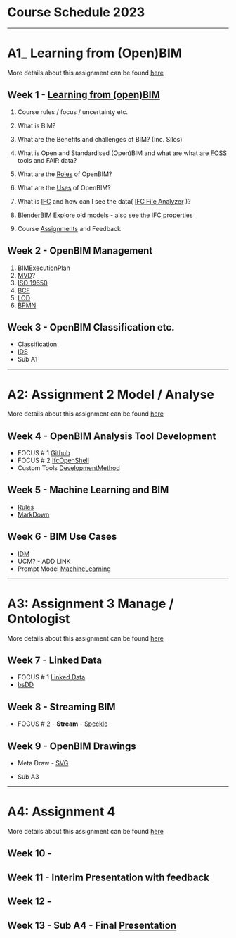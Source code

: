 # Course Schedule  2023
----------------------------------------------------------------
# A1_ Learning from (Open)BIM
More details about this assignment can be found [here](/Assingments/A1)
## Week 1 - [Learning from (open)BIM](/Concepts/Learn_from_BIM)
1. Course rules / focus / uncertainty etc.
1. What is BIM?
1. What are the Benefits and challenges of BIM? (Inc. Silos)
1. What is Open and Standardised (Open)BIM and what are what are [FOSS](/Concepts/SoftwareLicenses) tools and FAIR data?
1. What are the [Roles](/Roles) of OpenBIM?
1. What are the [Uses](/Uses) of OpenBIM?
1. What is [IFC](/Concepts/IFC) and how can I see the data( [IFC File Analyzer](/Concepts/IFCFileAnalyzer) )?

1. [BlenderBIM](/Concepts/BlenderBIM) Explore old models - also see the IFC properties
1. Course [Assignments](/Assignments) and Feedback
  
## Week 2 - OpenBIM Management
1. [BIMExecutionPlan](/Concepts/BIMExecutionPlan)
2. [MVD](/Concepts/MVD)?
1. [ISO 19650](/Concepts/ISO19650)
1. [BCF](/Concepts/BCF)
1. [LOD](/Concepts/LOD)
1. [BPMN](/Concepts/BPMN)

## Week 3 - OpenBIM Classification etc.

- [Classification](/Concepts/Classification)
- [IDS](/Concepts/IDS)
- Sub A1
----------------------------------------------------------------
# A2: Assignment 2 Model / Analyse
More details about this assignment can be found [here](/Assingments/A2)

## Week 4 - OpenBIM Analysis Tool Development
- FOCUS # 1 [Github](/Concepts/Github)
- FOCUS # 2 [IfcOpenShell](/Concepts/IfcOpenShell)
- Custom Tools [DevelopmentMethod](/Concepts/DevelopmentMethod)

## Week 5 - Machine Learning and BIM
- [Rules](/Concepts/Rules)
- [MarkDown](/Concepts/MarkDown)

## Week 6 - BIM Use Cases
- [IDM](/Concepts/IDM)
- UCM? - ADD LINK
- Prompt Model [MachineLearning](/Concepts/MachineLearning)

------------------------------------------------------

# A3: Assignment 3 Manage / Ontologist
More details about this assignment can be found [here](/Assingments/A3)

## Week 7 - Linked Data
- FOCUS # 1 [Linked Data](/Concepts/LinkedData)
- [bsDD](/Concepts/bsDD)

## Week 8 - Streaming BIM
- FOCUS # 2 - **Stream** - [Speckle](/Concepts/Speckle)
  
## Week 9 - OpenBIM Drawings
- Meta Draw - [SVG](/Concepts/SVG)

- Sub A3

------------------------------------------------------

# A4: Assignment 4
More details about this assignment can be found [here](/Assingments/A4)

## Week 10 - 

## Week 11 - Interim Presentation with feedback

## Week 12 - 

## Week 13 - Sub A4 - Final [Presentation](Concepts/Presentation)

